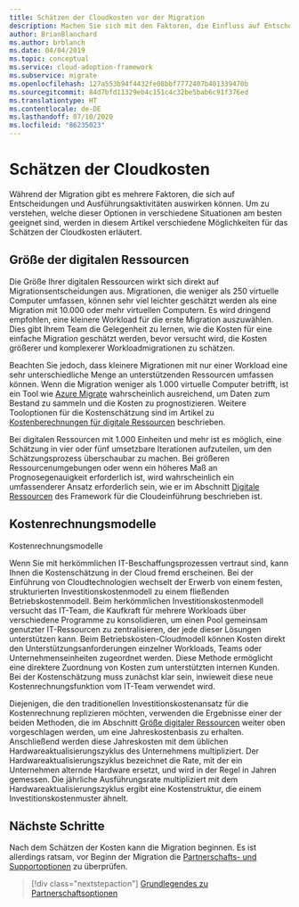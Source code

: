 ```yaml
---
title: Schätzen der Cloudkosten vor der Migration
description: Machen Sie sich mit den Faktoren, die Einfluss auf Entscheidungen und Ausführungsaktivitäten haben können, und mit verschiedenen Optionen zum Schätzen der Cloudkosten vertraut.
author: BrianBlanchard
ms.author: brblanch
ms.date: 04/04/2019
ms.topic: conceptual
ms.service: cloud-adoption-framework
ms.subservice: migrate
ms.openlocfilehash: 127a553b94f4432fe08bbf7772407b401339470b
ms.sourcegitcommit: 84d7bfd11329eb4c151c4c32be5bab6c91f376ed
ms.translationtype: HT
ms.contentlocale: de-DE
ms.lasthandoff: 07/10/2020
ms.locfileid: "86235023"
---
```

# <a name="estimate-cloud-costs"></a>Schätzen der Cloudkosten

Während der Migration gibt es mehrere Faktoren, die sich auf Entscheidungen und Ausführungsaktivitäten auswirken können. Um zu verstehen, welche dieser Optionen in verschiedene Situationen am besten geeignet sind, werden in diesem Artikel verschiedene Möglichkeiten für das Schätzen der Cloudkosten erläutert.

## <a name="digital-estate-size"></a>Größe der digitalen Ressourcen

Die Größe Ihrer digitalen Ressourcen wirkt sich direkt auf Migrationsentscheidungen aus. Migrationen, die weniger als 250 virtuelle Computer umfassen, können sehr viel leichter geschätzt werden als eine Migration mit 10.000 oder mehr virtuellen Computern. Es wird dringend empfohlen, eine kleinere Workload für die erste Migration auszuwählen. Dies gibt Ihrem Team die Gelegenheit zu lernen, wie die Kosten für eine einfache Migration geschätzt werden, bevor versucht wird, die Kosten größerer und komplexerer Workloadmigrationen zu schätzen.

Beachten Sie jedoch, dass kleinere Migrationen mit nur einer Workload eine sehr unterschiedliche Menge an unterstützenden Ressourcen umfassen können. Wenn die Migration weniger als 1.000 virtuelle Computer betrifft, ist ein Tool wie [Azure Migrate](https://docs.microsoft.com/azure/migrate/migrate-services-overview) wahrscheinlich ausreichend, um Daten zum Bestand zu sammeln und die Kosten zu prognostizieren. Weitere Tooloptionen für die Kostenschätzung sind im Artikel zu [Kostenberechnungen für digitale Ressourcen](../../../digital-estate/calculate.md) beschrieben.

Bei digitalen Ressourcen mit 1.000 Einheiten und mehr ist es möglich, eine Schätzung in vier oder fünf umsetzbare Iterationen aufzuteilen, um den Schätzungsprozess überschaubar zu machen. Bei größeren Ressourcenumgebungen oder wenn ein höheres Maß an Prognosegenauigkeit erforderlich ist, wird wahrscheinlich ein umfassenderer Ansatz erforderlich sein, wie er im Abschnitt [Digitale Ressourcen](../../../digital-estate/index.md) des Framework für die Cloudeinführung beschrieben ist.

## <a name="accounting-models"></a>Kostenrechnungsmodelle

Kostenrechnungsmodelle

Wenn Sie mit herkömmlichen IT-Beschaffungsprozessen vertraut sind, kann Ihnen die Kostenschätzung in der Cloud fremd erscheinen. Bei der Einführung von Cloudtechnologien wechselt der Erwerb von einem festen, strukturierten Investitionskostenmodell zu einem fließenden Betriebskostenmodell. Beim herkömmlichen Investitionskostenmodell versucht das IT-Team, die Kaufkraft für mehrere Workloads über verschiedene Programme zu konsolidieren, um einen Pool gemeinsam genutzter IT-Ressourcen zu zentralisieren, der jede dieser Lösungen unterstützen kann. Beim Betriebskosten-Cloudmodell können Kosten direkt den Unterstützungsanforderungen einzelner Workloads, Teams oder Unternehmenseinheiten zugeordnet werden. Diese Methode ermöglicht eine direktere Zuordnung von Kosten zum unterstützten internen Kunden. Bei der Kostenschätzung muss zunächst klar sein, inwieweit diese neue Kostenrechnungsfunktion vom IT-Team verwendet wird.

Diejenigen, die den traditionellen Investitionskostenansatz für die Kostenrechnung replizieren möchten, verwenden die Ergebnisse einer der beiden Methoden, die im Abschnitt [Größe digitaler Ressourcen](#digital-estate-size) weiter oben vorgeschlagen werden, um eine Jahreskostenbasis zu erhalten. Anschließend werden diese Jahreskosten mit dem üblichen Hardwareaktualisierungszyklus des Unternehmens multipliziert. Der Hardwareaktualisierungszyklus bezeichnet die Rate, mit der ein Unternehmen alternde Hardware ersetzt, und wird in der Regel in Jahren gemessen. Die jährliche Ausführungsrate multipliziert mit dem Hardwareaktualisierungszyklus ergibt eine Kostenstruktur, die einem Investitionskostenmuster ähnelt.

## <a name="next-steps"></a>Nächste Schritte

Nach dem Schätzen der Kosten kann die Migration beginnen. Es ist allerdings ratsam, vor Beginn der Migration die [Partnerschafts- und Supportoptionen](./partnership-options.md) zu überprüfen.

> [!div class="nextstepaction"]
> [Grundlegendes zu Partnerschaftsoptionen](./partnership-options.md)
